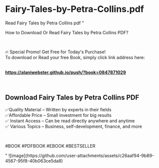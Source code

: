 # Fairy-Tales-by-Petra-Collins.pdf
Read Fairy Tales by Petra Collins pdf
"<p>How to Download Or Read Fairy Tales by Petra Collins PDF?</p>
<p>&nbsp;</p>
<p>&#128293;  Special Promo! Get Free for Today's Purchase!<br />To download or Read your free Book, simply click link address here:&nbsp;<br />&nbsp;</p>
<p><a href=""https://alaniwebster.github.io/push/?book=0847871029""><strong>https://alaniwebster.github.io/push/?book=0847871029</strong></a></p>
<p>&nbsp;</p>
<h2>Download Fairy Tales by Petra Collins PDF</h2>
<p>&#x2705;Quality Material &ndash; Written by experts in their fields<br />&#x2705;Affordable Price &ndash; Small investment for big results<br />&#x2705; Instant Access &ndash; Can be read directly anywhere and anytime<br />&#x2705; Various Topics &ndash; Business, self-development, finance, and more</p>
<p>&nbsp;</p>
<p>#BOOK #PDFBOOK #EBOOK #BESTSELLER</p>
"
![image](https://github.com/user-attachments/assets/c26aaf94-9b89-4567-95f8-40b063ce5da8)
